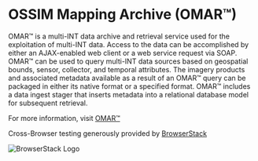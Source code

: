 # OSSIM Mapping Archive (OMAR™) 

OMAR™ is a multi-INT data archive and retrieval service used for the exploitation of multi-INT data. Access to the data can be accomplished by either an AJAX-enabled web client or a web service request via SOAP. OMAR™ can be used to query multi-INT data sources based on geospatial bounds, sensor, collector, and temporal attributes. The imagery products and associated metadata available as a result of an OMAR™ query can be packaged in either its native format or a specified format. OMAR™ includes a data ingest stager that inserts metadata into a relational database model for subsequent retrieval.

For more information, visit [OMAR™](http://radiantblue.com)

Cross-Browser testing generously provided by [BrowserStack](https://s3.amazonaws.com/ossim.org/img/browserstack.png)

![BrowserStack Logo](https://s3.amazonaws.com/ossim.org/img/browserstack.png) 
